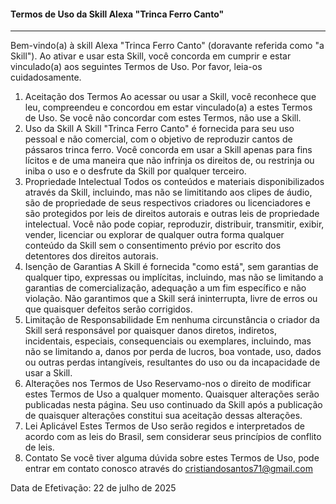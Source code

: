 #### Termos de Uso da Skill Alexa "Trinca Ferro Canto"

---

Bem-vindo(a) à skill Alexa "Trinca Ferro Canto" (doravante referida como "a Skill"). Ao ativar e usar esta Skill, você concorda em cumprir e estar vinculado(a) aos seguintes Termos de Uso. Por favor, leia-os cuidadosamente.
1. Aceitação dos Termos
Ao acessar ou usar a Skill, você reconhece que leu, compreendeu e concordou em estar vinculado(a) a estes Termos de Uso. Se você não concordar com estes Termos, não use a Skill.
2. Uso da Skill
A Skill "Trinca Ferro Canto" é fornecida para seu uso pessoal e não comercial, com o objetivo de reproduzir cantos de pássaros trinca ferro. Você concorda em usar a Skill apenas para fins lícitos e de uma maneira que não infrinja os direitos de, ou restrinja ou iniba o uso e o desfrute da Skill por qualquer terceiro.
3. Propriedade Intelectual
Todos os conteúdos e materiais disponibilizados através da Skill, incluindo, mas não se limititando aos clipes de áudio, são de propriedade de seus respectivos criadores ou licenciadores e são protegidos por leis de direitos autorais e outras leis de propriedade intelectual. Você não pode copiar, reproduzir, distribuir, transmitir, exibir, vender, licenciar ou explorar de qualquer outra forma qualquer conteúdo da Skill sem o consentimento prévio por escrito dos detentores dos direitos autorais.
4. Isenção de Garantias
A Skill é fornecida "como está", sem garantias de qualquer tipo, expressas ou implícitas, incluindo, mas não se limitando a garantias de comercialização, adequação a um fim específico e não violação. Não garantimos que a Skill será ininterrupta, livre de erros ou que quaisquer defeitos serão corrigidos.
5. Limitação de Responsabilidade
Em nenhuma circunstância o criador da Skill será responsável por quaisquer danos diretos, indiretos, incidentais, especiais, consequenciais ou exemplares, incluindo, mas não se limitando a, danos por perda de lucros, boa vontade, uso, dados ou outras perdas intangíveis, resultantes do uso ou da incapacidade de usar a Skill.
6. Alterações nos Termos de Uso
Reservamo-nos o direito de modificar estes Termos de Uso a qualquer momento. Quaisquer alterações serão publicadas nesta página. Seu uso continuado da Skill após a publicação de quaisquer alterações constitui sua aceitação dessas alterações.
7. Lei Aplicável
Estes Termos de Uso serão regidos e interpretados de acordo com as leis do Brasil, sem considerar seus princípios de conflito de leis.
8. Contato
Se você tiver alguma dúvida sobre estes Termos de Uso, pode entrar em contato conosco através do cristiandosantos71@gmail.com

Data de Efetivação: 22 de julho de 2025